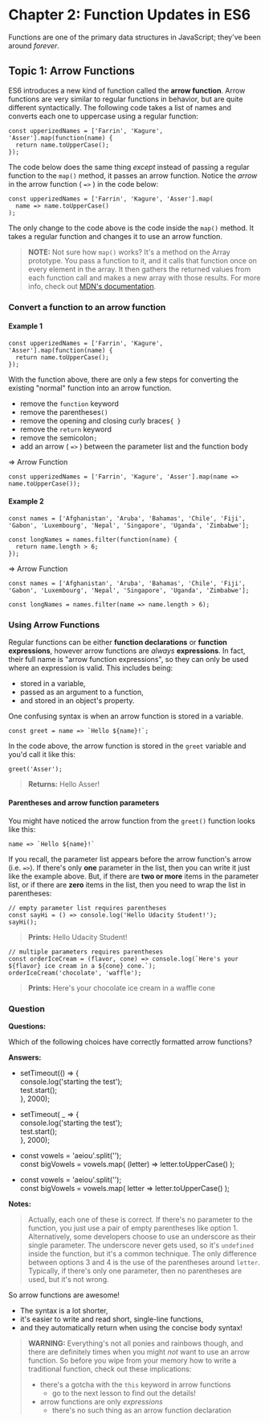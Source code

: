 # Chapter 2: Function Updates in ES6

Functions are one of the primary data structures in JavaScript; they've been around  _forever_.

## Topic 1: Arrow Functions

ES6 introduces a new kind of function called the  **arrow function**. Arrow functions are very similar to regular functions in behavior, but are quite different syntactically. The following code takes a list of names and converts each one to uppercase using a regular function:

```
const upperizedNames = ['Farrin', 'Kagure', 'Asser'].map(function(name) { 
  return name.toUpperCase();
});
```

The code below does the same thing  _except_  instead of passing a regular function to the  `map()`  method, it passes an arrow function. Notice the  _arrow_  in the arrow function (  `=>`  ) in the code below:

```
const upperizedNames = ['Farrin', 'Kagure', 'Asser'].map(
  name => name.toUpperCase()
);
```

The only change to the code above is the code inside the  `map()`  method. It takes a regular function and changes it to use an arrow function.

> **NOTE:**  Not sure how  `map()`  works? It's a method on the Array prototype. You pass a function to it, and it calls that function once on every element in the array. It then gathers the returned values from each function call and makes a new array with those results. For more info, check out  [MDN's documentation](https://developer.mozilla.org/en-US/docs/Web/JavaScript/Reference/Global_Objects/Array/map).

### Convert a function to an arrow function
#### Example 1
```
const upperizedNames = ['Farrin', 'Kagure', 'Asser'].map(function(name) { 
  return name.toUpperCase();
});
```

With the function above, there are only a few steps for converting the existing "normal" function into an arrow function.

-   remove the  `function`  keyword
-   remove the parentheses`()`
-   remove the opening and closing curly braces`{ }`
-   remove the  `return`  keyword
-   remove the semicolon`;`
-   add an arrow (  `=>`  ) between the parameter list and the function body

=> Arrow Function

```
const upperizedNames = ['Farrin', 'Kagure', 'Asser'].map(name => name.toUpperCase());
```

#### Example 2
```
const names = ['Afghanistan', 'Aruba', 'Bahamas', 'Chile', 'Fiji', 'Gabon', 'Luxembourg', 'Nepal', 'Singapore', 'Uganda', 'Zimbabwe'];

const longNames = names.filter(function(name) {
  return name.length > 6;
});
```
=> Arrow Function
```
const names = ['Afghanistan', 'Aruba', 'Bahamas', 'Chile', 'Fiji', 'Gabon', 'Luxembourg', 'Nepal', 'Singapore', 'Uganda', 'Zimbabwe'];

const longNames = names.filter(name => name.length > 6);
```

### Using Arrow Functions
Regular functions can be either  **function declarations**  or  **function expressions**, however arrow functions are  _always_  **expressions**. In fact, their full name is "arrow function expressions", so they can only be used where an expression is valid. This includes being:

-   stored in a variable,
-   passed as an argument to a function,
-   and stored in an object's property.

One confusing syntax is when an arrow function is stored in a variable.

```
const greet = name => `Hello ${name}!`;
```

In the code above, the arrow function is stored in the  `greet`  variable and you'd call it like this:

```
greet('Asser');
```

> **Returns:**  Hello Asser!

#### Parentheses and arrow function parameters

You might have noticed the arrow function from the  `greet()`  function looks like this:

```
name => `Hello ${name}!` 
```

If you recall, the parameter list appears before the arrow function's arrow (i.e.  `=>`). If there's only  **one**  parameter in the list, then you can write it just like the example above. But, if there are  **two or more**  items in the parameter list, or if there are  **zero**  items in the list, then you need to wrap the list in parentheses:

```
// empty parameter list requires parentheses
const sayHi = () => console.log('Hello Udacity Student!');
sayHi();
```

> **Prints:**  Hello Udacity Student!

```
// multiple parameters requires parentheses
const orderIceCream = (flavor, cone) => console.log(`Here's your ${flavor} ice cream in a ${cone} cone.`);
orderIceCream('chocolate', 'waffle');
```

> **Prints:**  Here's your chocolate ice cream in a waffle cone

### Question

**Questions:** 

Which of the following choices have correctly formatted arrow functions?

**Answers:** 
-   setTimeout(() => {  
    console.log('starting the test');  
    test.start();  
    }, 2000);
    
-   setTimeout( _ => {  
    console.log('starting the test');  
    test.start();  
    }, 2000);
    
-   const vowels = 'aeiou'.split('');  
    const bigVowels = vowels.map( (letter) => letter.toUpperCase() );
    
-   const vowels = 'aeiou'.split('');  
    const bigVowels = vowels.map( letter => letter.toUpperCase() );

**Notes:** 
> Actually, each one of these is correct. If there's no parameter to the function, you just use a pair of empty parentheses like option 1. Alternatively, some developers choose to use an underscore as their single parameter. The underscore never gets used, so it's  `undefined`  inside the function, but it's a common technique.
> The only difference between options 3 and 4 is the use of the parentheses around  `letter`. Typically, if there's only one parameter, then no parentheses are used, but it's not wrong.

So arrow functions are awesome!

-   The syntax is a lot shorter,
-   it's easier to write and read short, single-line functions,
-   and they automatically return when using the concise body syntax!

> **WARNING:**  Everything's not all ponies and rainbows though, and there are definitely times when you might  _not_  want to use an arrow function. So before you wipe from your memory how to write a traditional function, check out these implications:
> 
> -   there's a gotcha with the  `this`  keyword in arrow functions
>     -   go to the next lesson to find out the details!
> -   arrow functions are only  _expressions_
>     -   there's no such thing as an arrow function declaration



<!--stackedit_data:
eyJoaXN0b3J5IjpbMzA0NjQ2ODRdfQ==
-->